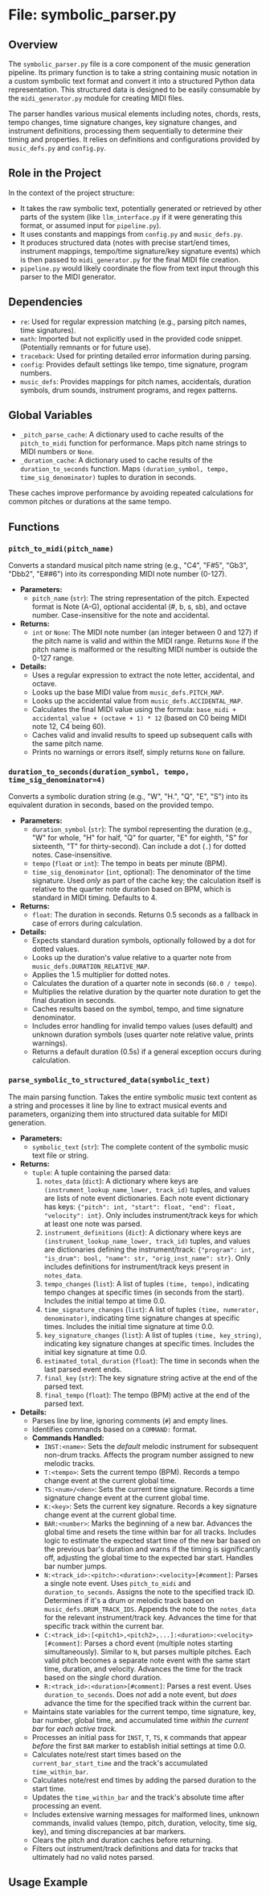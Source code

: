 # File: symbolic_parser.py

## Overview

The `symbolic_parser.py` file is a core component of the music generation pipeline. Its primary function is to take a string containing music notation in a custom symbolic text format and convert it into a structured Python data representation. This structured data is designed to be easily consumable by the `midi_generator.py` module for creating MIDI files.

The parser handles various musical elements including notes, chords, rests, tempo changes, time signature changes, key signature changes, and instrument definitions, processing them sequentially to determine their timing and properties. It relies on definitions and configurations provided by `music_defs.py` and `config.py`.

## Role in the Project

In the context of the project structure:

-   It takes the raw symbolic text, potentially generated or retrieved by other parts of the system (like `llm_interface.py` if it were generating this format, or assumed input for `pipeline.py`).
-   It uses constants and mappings from `config.py` and `music_defs.py`.
-   It produces structured data (notes with precise start/end times, instrument mappings, tempo/time signature/key signature events) which is then passed to `midi_generator.py` for the final MIDI file creation.
-   `pipeline.py` would likely coordinate the flow from text input through this parser to the MIDI generator.

## Dependencies

-   `re`: Used for regular expression matching (e.g., parsing pitch names, time signatures).
-   `math`: Imported but not explicitly used in the provided code snippet. (Potentially remnants or for future use).
-   `traceback`: Used for printing detailed error information during parsing.
-   `config`: Provides default settings like tempo, time signature, program numbers.
-   `music_defs`: Provides mappings for pitch names, accidentals, duration symbols, drum sounds, instrument programs, and regex patterns.

## Global Variables

-   `_pitch_parse_cache`: A dictionary used to cache results of the `pitch_to_midi` function for performance. Maps pitch name strings to MIDI numbers or `None`.
-   `_duration_cache`: A dictionary used to cache results of the `duration_to_seconds` function. Maps `(duration_symbol, tempo, time_sig_denominator)` tuples to duration in seconds.

These caches improve performance by avoiding repeated calculations for common pitches or durations at the same tempo.

## Functions

### `pitch_to_midi(pitch_name)`

Converts a standard musical pitch name string (e.g., "C4", "F#5", "Gb3", "Dbb2", "E##6") into its corresponding MIDI note number (0-127).

-   **Parameters:**
    -   `pitch_name` (`str`): The string representation of the pitch. Expected format is Note (A-G), optional accidental (#, b, s, sb), and octave number. Case-insensitive for the note and accidental.
-   **Returns:**
    -   `int` or `None`: The MIDI note number (an integer between 0 and 127) if the pitch name is valid and within the MIDI range. Returns `None` if the pitch name is malformed or the resulting MIDI number is outside the 0-127 range.
-   **Details:**
    -   Uses a regular expression to extract the note letter, accidental, and octave.
    -   Looks up the base MIDI value from `music_defs.PITCH_MAP`.
    -   Looks up the accidental value from `music_defs.ACCIDENTAL_MAP`.
    -   Calculates the final MIDI value using the formula: `base_midi + accidental_value + (octave + 1) * 12` (based on C0 being MIDI note 12, C4 being 60).
    -   Caches valid and invalid results to speed up subsequent calls with the same pitch name.
    -   Prints no warnings or errors itself, simply returns `None` on failure.

### `duration_to_seconds(duration_symbol, tempo, time_sig_denominator=4)`

Converts a symbolic duration string (e.g., "W", "H.", "Q", "E", "S") into its equivalent duration in seconds, based on the provided tempo.

-   **Parameters:**
    -   `duration_symbol` (`str`): The symbol representing the duration (e.g., "W" for whole, "H" for half, "Q" for quarter, "E" for eighth, "S" for sixteenth, "T" for thirty-second). Can include a dot (`.`) for dotted notes. Case-insensitive.
    -   `tempo` (`float` or `int`): The tempo in beats per minute (BPM).
    -   `time_sig_denominator` (`int`, optional): The denominator of the time signature. Used _only_ as part of the cache key; the calculation itself is relative to the quarter note duration based on BPM, which is standard in MIDI timing. Defaults to 4.
-   **Returns:**
    -   `float`: The duration in seconds. Returns 0.5 seconds as a fallback in case of errors during calculation.
-   **Details:**
    -   Expects standard duration symbols, optionally followed by a dot for dotted values.
    -   Looks up the duration's value relative to a quarter note from `music_defs.DURATION_RELATIVE_MAP`.
    -   Applies the 1.5 multiplier for dotted notes.
    -   Calculates the duration of a quarter note in seconds (`60.0 / tempo`).
    -   Multiplies the relative duration by the quarter note duration to get the final duration in seconds.
    -   Caches results based on the symbol, tempo, and time signature denominator.
    -   Includes error handling for invalid tempo values (uses default) and unknown duration symbols (uses quarter note relative value, prints warnings).
    -   Returns a default duration (0.5s) if a general exception occurs during calculation.

### `parse_symbolic_to_structured_data(symbolic_text)`

The main parsing function. Takes the entire symbolic music text content as a string and processes it line by line to extract musical events and parameters, organizing them into structured data suitable for MIDI generation.

-   **Parameters:**
    -   `symbolic_text` (`str`): The complete content of the symbolic music text file or string.
-   **Returns:**
    -   `tuple`: A tuple containing the parsed data:
        1.  `notes_data` (`dict`): A dictionary where keys are `(instrument_lookup_name_lower, track_id)` tuples, and values are lists of note event dictionaries. Each note event dictionary has keys: `{"pitch": int, "start": float, "end": float, "velocity": int}`. Only includes instrument/track keys for which at least one note was parsed.
        2.  `instrument_definitions` (`dict`): A dictionary where keys are `(instrument_lookup_name_lower, track_id)` tuples, and values are dictionaries defining the instrument/track: `{"program": int, "is_drum": bool, "name": str, "orig_inst_name": str}`. Only includes definitions for instrument/track keys present in `notes_data`.
        3.  `tempo_changes` (`list`): A list of tuples `(time, tempo)`, indicating tempo changes at specific times (in seconds from the start). Includes the initial tempo at time 0.0.
        4.  `time_signature_changes` (`list`): A list of tuples `(time, numerator, denominator)`, indicating time signature changes at specific times. Includes the initial time signature at time 0.0.
        5.  `key_signature_changes` (`list`): A list of tuples `(time, key_string)`, indicating key signature changes at specific times. Includes the initial key signature at time 0.0.
        6.  `estimated_total_duration` (`float`): The time in seconds when the last parsed event ends.
        7.  `final_key` (`str`): The key signature string active at the end of the parsed text.
        8.  `final_tempo` (`float`): The tempo (BPM) active at the end of the parsed text.
-   **Details:**
    -   Parses line by line, ignoring comments (`#`) and empty lines.
    -   Identifies commands based on a `COMMAND:` format.
    -   **Commands Handled:**
        -   `INST:<name>`: Sets the _default_ melodic instrument for subsequent non-drum tracks. Affects the program number assigned to new melodic tracks.
        -   `T:<tempo>`: Sets the current tempo (BPM). Records a tempo change event at the current global time.
        -   `TS:<num>/<den>`: Sets the current time signature. Records a time signature change event at the current global time.
        -   `K:<key>`: Sets the current key signature. Records a key signature change event at the current global time.
        -   `BAR:<number>`: Marks the beginning of a new bar. Advances the global time and resets the time within bar for all tracks. Includes logic to estimate the expected start time of the new bar based on the previous bar's duration and warns if the timing is significantly off, adjusting the global time to the expected bar start. Handles bar number jumps.
        -   `N:<track_id>:<pitch>:<duration>:<velocity>[#comment]`: Parses a single note event. Uses `pitch_to_midi` and `duration_to_seconds`. Assigns the note to the specified track ID. Determines if it's a drum or melodic track based on `music_defs.DRUM_TRACK_IDS`. Appends the note to the `notes_data` for the relevant instrument/track key. Advances the time for that specific track within the current bar.
        -   `C:<track_id>:[<pitch1>,<pitch2>,...]:<duration>:<velocity>[#comment]`: Parses a chord event (multiple notes starting simultaneously). Similar to `N`, but parses multiple pitches. Each valid pitch becomes a separate note event with the same start time, duration, and velocity. Advances the time for the track based on the _single_ chord duration.
        -   `R:<track_id>:<duration>[#comment]`: Parses a rest event. Uses `duration_to_seconds`. Does _not_ add a note event, but _does_ advance the time for the specified track within the current bar.
    -   Maintains state variables for the current tempo, time signature, key, bar number, global time, and accumulated time _within the current bar_ for _each active track_.
    -   Processes an initial pass for `INST`, `T`, `TS`, `K` commands that appear _before_ the first `BAR` marker to establish initial settings at time 0.0.
    -   Calculates note/rest start times based on the `current_bar_start_time` and the track's accumulated `time_within_bar`.
    -   Calculates note/rest end times by adding the parsed duration to the start time.
    -   Updates the `time_within_bar` and the track's absolute time after processing an event.
    -   Includes extensive warning messages for malformed lines, unknown commands, invalid values (tempo, pitch, duration, velocity, time sig, key), and timing discrepancies at bar markers.
    -   Clears the pitch and duration caches before returning.
    -   Filters out instrument/track definitions and data for tracks that ultimately had no valid notes parsed.

## Usage Example
